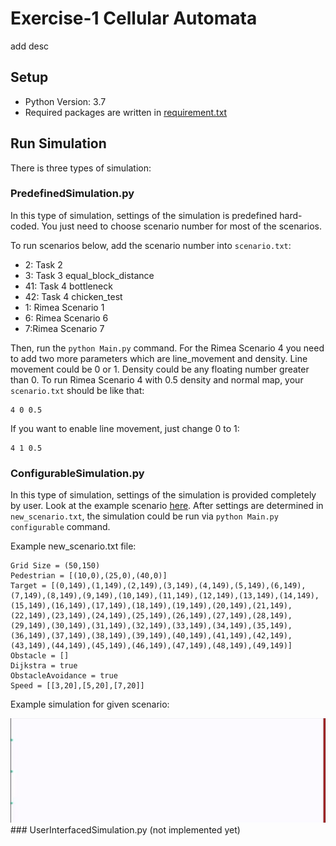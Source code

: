 # Exercise-1 Cellular Automata
add desc

## Setup
- Python Version: 3.7
- Required packages are written in <a href="https://github.com/crowdmodeling20ss/exercise1/blob/master/requirements.txt">requirement.txt</a>

## Run Simulation
There is three types of simulation:

### PredefinedSimulation.py
In this type of simulation, settings of the simulation is predefined hard-coded. You just need to choose scenario number for most of the scenarios. 

To run scenarios below, add the scenario number into `scenario.txt`:
- 2: Task 2
- 3: Task 3 equal_block_distance
- 41: Task 4 bottleneck
- 42: Task 4 chicken_test
- 1: Rimea Scenario 1
- 6: Rimea Scenario 6
- 7:Rimea Scenario 7

Then, run the `python Main.py` command. For the Rimea Scenario 4 you need to add two more parameters which are line_movement and density. Line movement could be 0 or 1. Density could be any floating number greater than 0. To run Rimea Scenario 4 with 0.5 density and normal map, your `scenario.txt` should be like that:
```
4 0 0.5
```
If you want to enable line movement, just change 0 to 1:
```
4 1 0.5
```
### ConfigurableSimulation.py
In this type of simulation, settings of the simulation is provided completely by user. Look at the example scenario <a href="">here</a>. After settings are determined in `new_scenario.txt`, the simulation could be run via `python Main.py configurable` command.

Example new_scenario.txt file:
```
Grid Size = (50,150)
Pedestrian = [(10,0),(25,0),(40,0)]
Target = [(0,149),(1,149),(2,149),(3,149),(4,149),(5,149),(6,149),(7,149),(8,149),(9,149),(10,149),(11,149),(12,149),(13,149),(14,149),(15,149),(16,149),(17,149),(18,149),(19,149),(20,149),(21,149),(22,149),(23,149),(24,149),(25,149),(26,149),(27,149),(28,149),(29,149),(30,149),(31,149),(32,149),(33,149),(34,149),(35,149),(36,149),(37,149),(38,149),(39,149),(40,149),(41,149),(42,149),(43,149),(44,149),(45,149),(46,149),(47,149),(48,149),(49,149)]
Obstacle = []
Dijkstra = true
ObstacleAvoidance = true
Speed = [[3,20],[5,20],[7,20]]
```
Example simulation for given scenario:

<img src="new_scenario.gif" />
### UserInterfacedSimulation.py
(not implemented yet)
